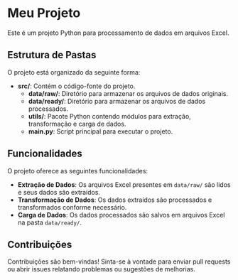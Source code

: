 # Meu Projeto

Este é um projeto Python para processamento de dados em arquivos Excel.


## Estrutura de Pastas

O projeto está organizado da seguinte forma:


- **src/**: Contém o código-fonte do projeto.
  - **data/raw/**: Diretório para armazenar os arquivos de dados originais.
  - **data/ready/**: Diretório para armazenar os arquivos de dados processados.
  - **utils/**: Pacote Python contendo módulos para extração, transformação e carga de dados.
  - **main.py**: Script principal para executar o projeto.

## Funcionalidades

O projeto oferece as seguintes funcionalidades:

- **Extração de Dados**: Os arquivos Excel presentes em `data/raw/` são lidos e seus dados são extraídos.
- **Transformação de Dados**: Os dados extraídos são processados e transformados conforme necessário.
- **Carga de Dados**: Os dados processados são salvos em arquivos Excel na pasta `data/ready/`.


## Contribuições

Contribuições são bem-vindas! Sinta-se à vontade para enviar pull requests ou abrir issues relatando problemas ou sugestões de melhorias.
